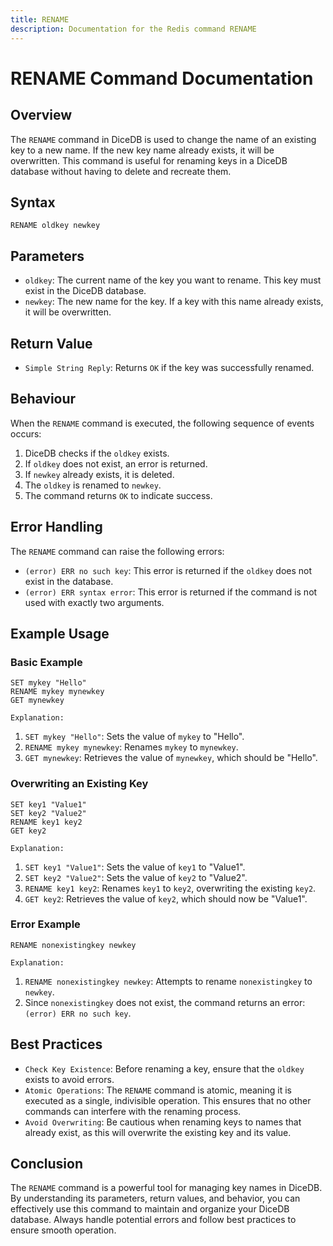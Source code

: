 ```yaml
---
title: RENAME
description: Documentation for the Redis command RENAME
---
```


# RENAME Command Documentation

## Overview

The `RENAME` command in DiceDB is used to change the name of an existing key to a new name. If the new key name already exists, it will be overwritten. This command is useful for renaming keys in a DiceDB database without having to delete and recreate them.

## Syntax

```plaintext
RENAME oldkey newkey
```

## Parameters

- `oldkey`: The current name of the key you want to rename. This key must exist in the DiceDB database.
- `newkey`: The new name for the key. If a key with this name already exists, it will be overwritten.

## Return Value

- `Simple String Reply`: Returns `OK` if the key was successfully renamed.

## Behaviour

When the `RENAME` command is executed, the following sequence of events occurs:

1. DiceDB checks if the `oldkey` exists.
1. If `oldkey` does not exist, an error is returned.
1. If `newkey` already exists, it is deleted.
1. The `oldkey` is renamed to `newkey`.
1. The command returns `OK` to indicate success.

## Error Handling

The `RENAME` command can raise the following errors:

- `(error) ERR no such key`: This error is returned if the `oldkey` does not exist in the database.
- `(error) ERR syntax error`: This error is returned if the command is not used with exactly two arguments.

## Example Usage

### Basic Example

```plaintext
SET mykey "Hello"
RENAME mykey mynewkey
GET mynewkey
```

`Explanation:`

1. `SET mykey "Hello"`: Sets the value of `mykey` to "Hello".
1. `RENAME mykey mynewkey`: Renames `mykey` to `mynewkey`.
1. `GET mynewkey`: Retrieves the value of `mynewkey`, which should be "Hello".

### Overwriting an Existing Key

```plaintext
SET key1 "Value1"
SET key2 "Value2"
RENAME key1 key2
GET key2
```

`Explanation:`

1. `SET key1 "Value1"`: Sets the value of `key1` to "Value1".
1. `SET key2 "Value2"`: Sets the value of `key2` to "Value2".
1. `RENAME key1 key2`: Renames `key1` to `key2`, overwriting the existing `key2`.
1. `GET key2`: Retrieves the value of `key2`, which should now be "Value1".

### Error Example

```plaintext
RENAME nonexistingkey newkey
```

`Explanation:`

1. `RENAME nonexistingkey newkey`: Attempts to rename `nonexistingkey` to `newkey`.
1. Since `nonexistingkey` does not exist, the command returns an error: `(error) ERR no such key`.

## Best Practices

- `Check Key Existence`: Before renaming a key, ensure that the `oldkey` exists to avoid errors.
- `Atomic Operations`: The `RENAME` command is atomic, meaning it is executed as a single, indivisible operation. This ensures that no other commands can interfere with the renaming process.
- `Avoid Overwriting`: Be cautious when renaming keys to names that already exist, as this will overwrite the existing key and its value.

## Conclusion

The `RENAME` command is a powerful tool for managing key names in DiceDB. By understanding its parameters, return values, and behavior, you can effectively use this command to maintain and organize your DiceDB database. Always handle potential errors and follow best practices to ensure smooth operation.

